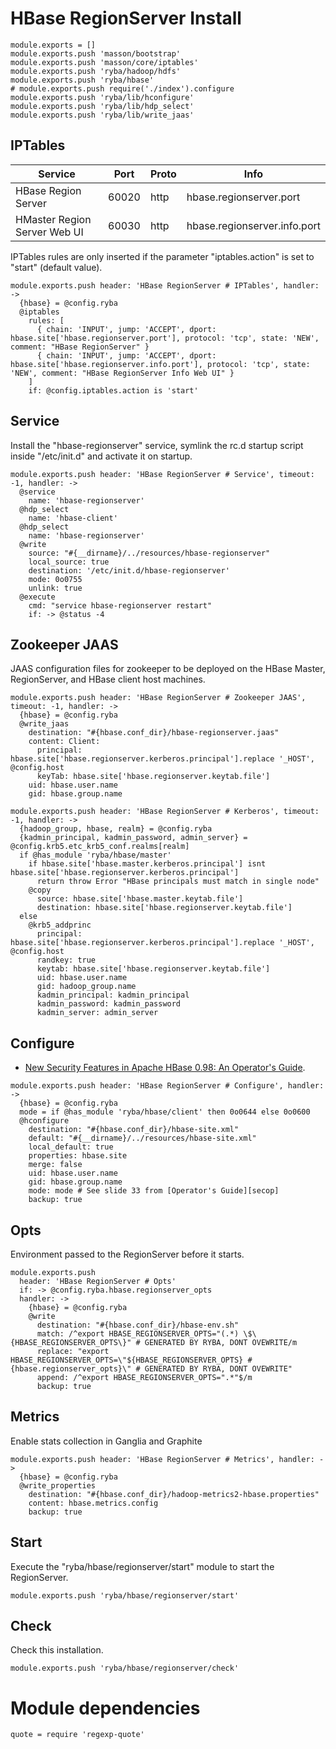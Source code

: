 
# HBase RegionServer Install

    module.exports = []
    module.exports.push 'masson/bootstrap'
    module.exports.push 'masson/core/iptables'
    module.exports.push 'ryba/hadoop/hdfs'
    module.exports.push 'ryba/hbase'
    # module.exports.push require('./index').configure
    module.exports.push 'ryba/lib/hconfigure'
    module.exports.push 'ryba/lib/hdp_select'
    module.exports.push 'ryba/lib/write_jaas'

## IPTables

| Service                      | Port  | Proto | Info                         |
|------------------------------|-------|-------|------------------------------|
| HBase Region Server          | 60020 | http  | hbase.regionserver.port      |
| HMaster Region Server Web UI | 60030 | http  | hbase.regionserver.info.port |

IPTables rules are only inserted if the parameter "iptables.action" is set to
"start" (default value).

    module.exports.push header: 'HBase RegionServer # IPTables', handler: ->
      {hbase} = @config.ryba
      @iptables
        rules: [
          { chain: 'INPUT', jump: 'ACCEPT', dport: hbase.site['hbase.regionserver.port'], protocol: 'tcp', state: 'NEW', comment: "HBase RegionServer" }
          { chain: 'INPUT', jump: 'ACCEPT', dport: hbase.site['hbase.regionserver.info.port'], protocol: 'tcp', state: 'NEW', comment: "HBase RegionServer Info Web UI" }
        ]
        if: @config.iptables.action is 'start'

## Service

Install the "hbase-regionserver" service, symlink the rc.d startup script
inside "/etc/init.d" and activate it on startup.

    module.exports.push header: 'HBase RegionServer # Service', timeout: -1, handler: ->
      @service
        name: 'hbase-regionserver'
      @hdp_select
        name: 'hbase-client'
      @hdp_select
        name: 'hbase-regionserver'
      @write
        source: "#{__dirname}/../resources/hbase-regionserver"
        local_source: true
        destination: '/etc/init.d/hbase-regionserver'
        mode: 0o0755
        unlink: true
      @execute
        cmd: "service hbase-regionserver restart"
        if: -> @status -4

## Zookeeper JAAS

JAAS configuration files for zookeeper to be deployed on the HBase Master,
RegionServer, and HBase client host machines.

    module.exports.push header: 'HBase RegionServer # Zookeeper JAAS', timeout: -1, handler: ->
      {hbase} = @config.ryba
      @write_jaas
        destination: "#{hbase.conf_dir}/hbase-regionserver.jaas"
        content: Client:
          principal: hbase.site['hbase.regionserver.kerberos.principal'].replace '_HOST', @config.host
          keyTab: hbase.site['hbase.regionserver.keytab.file']
        uid: hbase.user.name
        gid: hbase.group.name

    module.exports.push header: 'HBase RegionServer # Kerberos', timeout: -1, handler: ->
      {hadoop_group, hbase, realm} = @config.ryba
      {kadmin_principal, kadmin_password, admin_server} = @config.krb5.etc_krb5_conf.realms[realm]
      if @has_module 'ryba/hbase/master'
        if hbase.site['hbase.master.kerberos.principal'] isnt hbase.site['hbase.regionserver.kerberos.principal']
          return throw Error "HBase principals must match in single node"
        @copy
          source: hbase.site['hbase.master.keytab.file']
          destination: hbase.site['hbase.regionserver.keytab.file']
      else
        @krb5_addprinc
          principal: hbase.site['hbase.regionserver.kerberos.principal'].replace '_HOST', @config.host
          randkey: true
          keytab: hbase.site['hbase.regionserver.keytab.file']
          uid: hbase.user.name
          gid: hadoop_group.name
          kadmin_principal: kadmin_principal
          kadmin_password: kadmin_password
          kadmin_server: admin_server

## Configure

*   [New Security Features in Apache HBase 0.98: An Operator's Guide][secop].

[secop]: http://fr.slideshare.net/HBaseCon/features-session-2

    module.exports.push header: 'HBase RegionServer # Configure', handler: ->
      {hbase} = @config.ryba
      mode = if @has_module 'ryba/hbase/client' then 0o0644 else 0o0600
      @hconfigure
        destination: "#{hbase.conf_dir}/hbase-site.xml"
        default: "#{__dirname}/../resources/hbase-site.xml"
        local_default: true
        properties: hbase.site
        merge: false
        uid: hbase.user.name
        gid: hbase.group.name
        mode: mode # See slide 33 from [Operator's Guide][secop]
        backup: true

## Opts

Environment passed to the RegionServer before it starts.

    module.exports.push
      header: 'HBase RegionServer # Opts'
      if: -> @config.ryba.hbase.regionserver_opts
      handler: ->
        {hbase} = @config.ryba
        @write
          destination: "#{hbase.conf_dir}/hbase-env.sh"
          match: /^export HBASE_REGIONSERVER_OPTS="(.*) \$\{HBASE_REGIONSERVER_OPTS\}" # GENERATED BY RYBA, DONT OVEWRITE/m
          replace: "export HBASE_REGIONSERVER_OPTS=\"${HBASE_REGIONSERVER_OPTS} #{hbase.regionserver_opts}\" # GENERATED BY RYBA, DONT OVEWRITE"
          append: /^export HBASE_REGIONSERVER_OPTS=".*"$/m
          backup: true

## Metrics

Enable stats collection in Ganglia and Graphite

    module.exports.push header: 'HBase RegionServer # Metrics', handler: ->
      {hbase} = @config.ryba
      @write_properties
        destination: "#{hbase.conf_dir}/hadoop-metrics2-hbase.properties"
        content: hbase.metrics.config
        backup: true

## Start

Execute the "ryba/hbase/regionserver/start" module to start the RegionServer.

    module.exports.push 'ryba/hbase/regionserver/start'

## Check

Check this installation.

    module.exports.push 'ryba/hbase/regionserver/check'

# Module dependencies

    quote = require 'regexp-quote'
